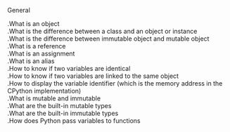 General

.What is an object\
.What is the difference between a class and an object or instance\
.What is the difference between immutable object and mutable object\
.What is a reference\
.What is an assignment\
.What is an alias\
.How to know if two variables are identical\
.How to know if two variables are linked to the same object\
.How to display the variable identifier (which is the memory address in the CPython implementation)\
.What is mutable and immutable\
.What are the built-in mutable types\
.What are the built-in immutable types\
.How does Python pass variables to functions
